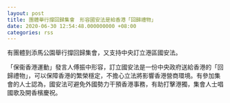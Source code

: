 ```yaml
---
layout: post
title: 團體舉行撐回歸集會　形容國安法是給香港「回歸禮物」
date: 2020-06-30 12:54:48.000000000 +08:00
categories: rss
---
```


有團體到添馬公園舉行撐回歸集會，又支持中央訂立港區國安法。

「保衞香港運動」發言人傅振中形容，訂立國安法是一份中央政府送給香港的「回歸禮物」，可以保障香港的繁榮穩定，不擔心立法將影響香港營商環境。有參加集會的人士認為，國安法可避免外國勢力干預香港事務，有助打擊港獨，集會人士唱國歌及開香檳慶祝。
